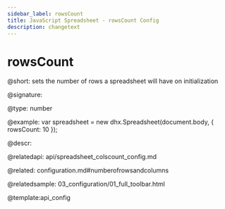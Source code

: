 ```yaml
---
sidebar_label: rowsCount
title: JavaScript Spreadsheet - rowsCount Config
description: changetext
---
```


# rowsCount

@short: sets the number of rows a spreadsheet will have on initialization

@signature:

@type: number

@example:
var spreadsheet = new dhx.Spreadsheet(document.body, {
	rowsCount: 10
});

@descr:

@relatedapi:
api/spreadsheet_colscount_config.md

@related:
configuration.md#numberofrowsandcolumns

@relatedsample:
03_configuration/01_full_toolbar.html


@template:api_config